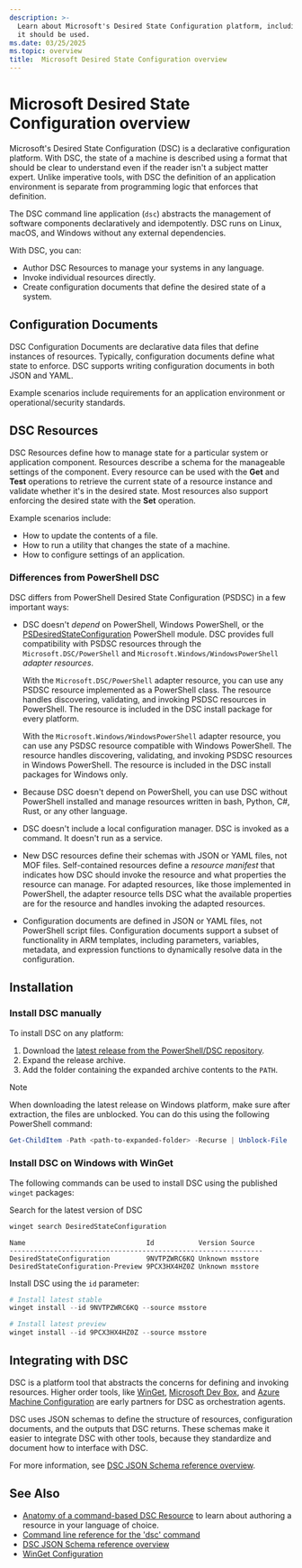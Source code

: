 ```yaml
---
description: >-
  Learn about Microsoft's Desired State Configuration platform, including what it does and when
  it should be used.
ms.date: 03/25/2025
ms.topic: overview
title:  Microsoft Desired State Configuration overview
---
```


# Microsoft Desired State Configuration overview

Microsoft's Desired State Configuration (DSC) is a declarative configuration platform. With DSC,
the state of a machine is described using a format that should be clear to understand even if the
reader isn't a subject matter expert. Unlike imperative tools, with DSC the definition of an
application environment is separate from programming logic that enforces that definition.

The DSC command line application (`dsc`) abstracts the management of software components
declaratively and idempotently. DSC runs on Linux, macOS, and Windows without any external
dependencies.

With DSC, you can:

- Author DSC Resources to manage your systems in any language.
- Invoke individual resources directly.
- Create configuration documents that define the desired state of a system.

## Configuration Documents

DSC Configuration Documents are declarative data files that define instances of resources.
Typically, configuration documents define what state to enforce. DSC supports writing configuration
documents in both JSON and YAML.

Example scenarios include requirements for an application environment or operational/security
standards.

## DSC Resources

DSC Resources define how to manage state for a particular system or application component.
Resources describe a schema for the manageable settings of the component. Every resource can be
used with the **Get** and **Test** operations to retrieve the current state of a resource instance
and validate whether it's in the desired state. Most resources also support enforcing the desired
state with the **Set** operation.

Example scenarios include:

- How to update the contents of a file.
- How to run a utility that changes the state of a machine.
- How to configure settings of an application.

### Differences from PowerShell DSC

DSC differs from PowerShell Desired State Configuration (PSDSC) in a few important ways:

- DSC doesn't _depend_ on PowerShell, Windows PowerShell, or the [PSDesiredStateConfiguration][01]
  PowerShell module. DSC provides full compatibility with PSDSC resources through the
  `Microsoft.DSC/PowerShell` and `Microsoft.Windows/WindowsPowerShell` _adapter resources_.

  With the `Microsoft.DSC/PowerShell` adapter resource, you can use any PSDSC resource implemented
  as a PowerShell class. The resource handles discovering, validating, and invoking PSDSC
  resources in PowerShell. The resource is included in the DSC install package for every platform.

  With the `Microsoft.Windows/WindowsPowerShell` adapter resource, you can use any PSDSC resource
  compatible with Windows PowerShell. The resource handles discovering, validating, and invoking
  PSDSC resources in Windows PowerShell. The resource is included in the DSC install packages for
  Windows only.
- Because DSC doesn't depend on PowerShell, you can use DSC without PowerShell installed and manage
  resources written in bash, Python, C#, Rust, or any other language.
- DSC doesn't include a local configuration manager. DSC is invoked as a command. It doesn't
  run as a service.
- New DSC resources define their schemas with JSON or YAML files, not MOF files. Self-contained
  resources define a _resource manifest_ that indicates how DSC should invoke the resource and what
  properties the resource can manage. For adapted resources, like those implemented in PowerShell,
  the adapter resource tells DSC what the available properties are for the resource and handles
  invoking the adapted resources.
- Configuration documents are defined in JSON or YAML files, not PowerShell script files.
  Configuration documents support a subset of functionality in ARM templates, including parameters,
  variables, metadata, and expression functions to dynamically resolve data in the configuration.

## Installation

### Install DSC manually

To install DSC on any platform:

1. Download the [latest release from the PowerShell/DSC repository][02].
1. Expand the release archive.
1. Add the folder containing the expanded archive contents to the `PATH`.

> [!NOTE]
> When downloading the latest release on Windows platform, make sure after extraction,
> the files are unblocked. You can do this using the following PowerShell command:
>
> ```powershell
> Get-ChildItem -Path <path-to-expanded-folder> -Recurse | Unblock-File
> ```

### Install DSC on Windows with WinGet

The following commands can be used to install DSC using the published `winget` packages:

Search for the latest version of DSC

```powershell
winget search DesiredStateConfiguration
```

```Output
Name                              Id           Version Source
---------------------------------------------------------------
DesiredStateConfiguration         9NVTPZWRC6KQ Unknown msstore
DesiredStateConfiguration-Preview 9PCX3HX4HZ0Z Unknown msstore
```

Install DSC using the `id` parameter:

```powershell
# Install latest stable
winget install --id 9NVTPZWRC6KQ --source msstore
```

```powershell
# Install latest preview
winget install --id 9PCX3HX4HZ0Z --source msstore
```

## Integrating with DSC

DSC is a platform tool that abstracts the concerns for defining and invoking resources. Higher
order tools, like [WinGet][03], [Microsoft Dev Box][04], and [Azure Machine Configuration][05] are
early partners for DSC as orchestration agents.

DSC uses JSON schemas to define the structure of resources, configuration documents, and the
outputs that DSC returns. These schemas make it easier to integrate DSC with other tools, because
they standardize and document how to interface with DSC.

For more information, see [DSC JSON Schema reference overview][06].

## See Also

- [Anatomy of a command-based DSC Resource][07] to learn about authoring a resource in your
  language of choice.
- [Command line reference for the 'dsc' command][08]
- [DSC JSON Schema reference overview][06]
- [WinGet Configuration][09]

<!-- link references -->
[01]: https://github.com/powershell/psdesiredstateconfiguration
[02]: https://github.com/PowerShell/DSC/releases/latest
[03]: /windows/package-manager/winget
[04]: /azure/dev-box/overview-what-is-microsoft-dev-box
[05]: /azure/governance/machine-configuration/overview
[06]: ./reference/schemas/overview.md
[07]: ./concepts/resources/anatomy.md
[08]: ./reference/cli/index.md
[09]: /windows/package-manager/configuration/
